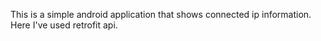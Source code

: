 This is a simple android application that shows connected ip information. Here I've used retrofit api.
